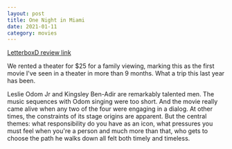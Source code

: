 ```yaml
---
layout: post
title: One Night in Miami
date: 2021-01-11
category: movies
---
```

 
[LetterboxD review link](https://letterboxd.com/samarthbhaskar/film/one-night-in-miami/)

We rented a theater for $25 for a family viewing, marking this as the first movie I've seen in a theater in more than 9 months. What a trip this last year has been.

Leslie Odom Jr and Kingsley Ben-Adir are remarkably talented men. The music sequences with Odom singing were too short. And the movie really came alive when any two of the four were engaging in a dialog. At other times, the constraints of its stage origins are apparent. But the central themes: what responsibility do you have as an icon, what pressures you must feel when you're a person and much more than that, who gets to choose the path he walks down all felt both timely and timeless.